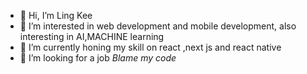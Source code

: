 - 👋 Hi, I’m Ling Kee 
- 👀 I’m interested in web development and mobile development, also interesting in AI,MACHINE learning
- 🌱 I’m currently honing my skill on react ,next js and react native
- 💞️ I’m looking for a job 
<i>Blame my code</i>
